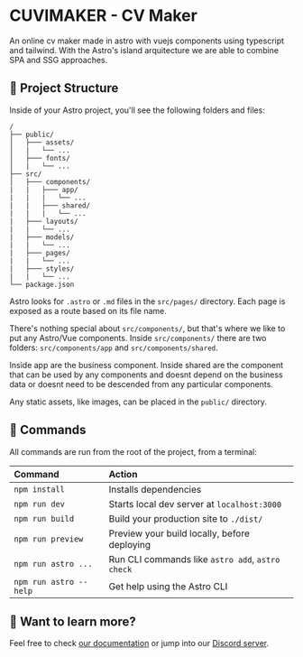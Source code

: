 <!-- TODO: Add more documentation -->

# CUVIMAKER - CV Maker

An online cv maker made in astro with vuejs components using typescript and tailwind. With the Astro's island arquitecture we are able to combine SPA and SSG approaches.

## 🚀 Project Structure

Inside of your Astro project, you'll see the following folders and files:

```
/
├── public/
│   ├─── assets/
│   |   └── ...
│   ├─── fonts/
│   |   └── ...
├── src/
│   ├─── components/
|   |   ├─── app/
|   |   |   └── ...
|   |   ├─── shared/
|   |   |   └── ...
|   ├─── layouts/
|   |   └── ...
|   ├─── models/
|   |   └── ...
|   ├─── pages/
|   |   └── ...
|   ├─── styles/
|   |   └── ...
└── package.json
```

Astro looks for `.astro` or `.md` files in the `src/pages/` directory. Each page is exposed as a route based on its file name.

There's nothing special about `src/components/`, but that's where we like to put any Astro/Vue components.
Inside `src/components/` there are two folders: `src/components/app` and `src/components/shared`.

Inside app are the business component. Inside shared are the component that can be used by any components and doesnt depend on the business data or doesnt need to be descended from any particular components.

Any static assets, like images, can be placed in the `public/` directory.

## 🧞 Commands

All commands are run from the root of the project, from a terminal:

| Command                | Action                                           |
| :--------------------- | :----------------------------------------------- |
| `npm install`          | Installs dependencies                            |
| `npm run dev`          | Starts local dev server at `localhost:3000`      |
| `npm run build`        | Build your production site to `./dist/`          |
| `npm run preview`      | Preview your build locally, before deploying     |
| `npm run astro ...`    | Run CLI commands like `astro add`, `astro check` |
| `npm run astro --help` | Get help using the Astro CLI                     |

## 👀 Want to learn more?

Feel free to check [our documentation](https://docs.astro.build) or jump into our [Discord server](https://astro.build/chat).
